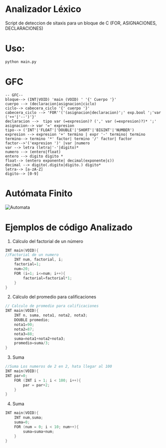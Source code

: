 # Analizador Léxico 
Script de deteccion de sitaxis para un bloque de C (FOR, ASIGNACIONES, DECLARACIONES)

# Uso:
```bash
python main.py
```

# GFC
```
-- GFC--
bloque--> (INT|VOID) 'main (VOID) ' '{' Cuerpo '}'
cuerpo --> (declaracion|asignacion|ciclo)
ciclo--> cabecera_ciclo '{' cuerpo '}'
cabecera_ciclo --> 'FOR''('(asignacion|declaracion)';' exp.bool ';'var ('++'|'--')'}'
declaracion -->  tipo var (=expresion)? (',' var (=expresion)?)* ';'
asignacion--> var '=' expresion
tipo--> ('INT'|'FLOAT'|'DOUBLE'|'SHORT'|'BIGINT'|'NUMBER')
expresion --> expresion '+' termino | expr '-' termino| termino
termino--> termino '*' factor| termino '/' factor| factor
factor-->'('expresion ')' |var |numero
var --> letra (letra|'-'|digito)*
numero --> (entero|float)
entero --> digito digito *
float--> (entero exponente| decimal(exponente|ε))
decimal --> digito(.digito|digito.) digito*
letra--> [a-zA-Z]
digito--> [0-9]
```

# Autómata Finito
![Automata](https://ajedrez92.files.wordpress.com/2018/04/automatafinito.png)

# Ejemplos de código Analizado
1. Cálculo del factorial de un número
```c
INT main(VOID){
//Factorial de un numero
	INT num, factorial, i;
	factorial=1;
	num=20;
	FOR (i=1; i<=num; i++){ 
		factorial=factorial*1;
	}
}

```
2. Cálculo del promedio para calificaciones
```c
// Calculo de promedio para calificaciones
INT main(VOID){
	INT n, suma, nota1, nota2, nota3;
	DOUBLE promedio;
	nota1=90;
	nota2=87;
	nota3=88;
	suma=nota1+nota2+nota3;
	promedio=suma/3;
}
```
3. Suma

```c
//Suma Los numeros de 2 en 2, hata llegar al 100
INT main(VOID){
INT par=0;
	FOR (INT i = 1; i < 100; i++){
		par = par+2;
	}
}
```
4. Suma
```c
INT main(VOID){
	INT num,suma;
	suma=0;
	FOR (num = 0; i < 10; num++){
		suma=suma+num;
	}
}
```
